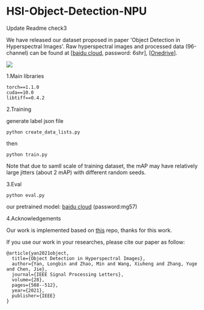 # HSI-Object-Detection-NPU

Update Readme check3

We have released our dataset proposed in paper 'Object Detection in Hyperspectral Images'.
Raw hyperspectral images and processed data (96-channel) can be found at [[baidu cloud](https://pan.baidu.com/s/1mtXDJfU6M8F60GZinLam-w), password: 6shr],
[[Onedrive](https://mailnwpueducn-my.sharepoint.com/:u:/g/personal/yanlongbin_mail_nwpu_edu_cn/ERsB07TPh8RGrNpsgIejn38B0rmwzJEBgLmL5hzwvYlV7g?e=Upk6iW)].

![](https://github.com/yanlongbinluck/HSI-Object-Detection-NPU/blob/main/fig/results.png)

1.Main libraries

```
torch==1.1.0
cuda==10.0
libtiff==0.4.2
```

2.Training

generate label json file

```
python create_data_lists.py
```

then

```
python train.py
```

Note that due to samll scale of training dataset, the mAP may have relatively large jitters (about 2 mAP) with different random seeds.

3.Eval

```
python eval.py
```

our pretrained model: [baidu cloud](https://pan.baidu.com/s/1E-mpqhNiuR4AYU7ZhDa4Uw) (password:mg57)

4.Acknowledgements

Our work is implemented based on [this](https://github.com/sgrvinod/a-PyTorch-Tutorial-to-Object-Detection) repo, thanks for this work.

If you use our work in your researches, please cite our paper as follow:

```
@article{yan2021object,
  title={Object Detection in Hyperspectral Images},
  author={Yan, Longbin and Zhao, Min and Wang, Xiuheng and Zhang, Yuge and Chen, Jie},
  journal={IEEE Signal Processing Letters},
  volume={28},
  pages={508--512},
  year={2021},
  publisher={IEEE}
}
```
